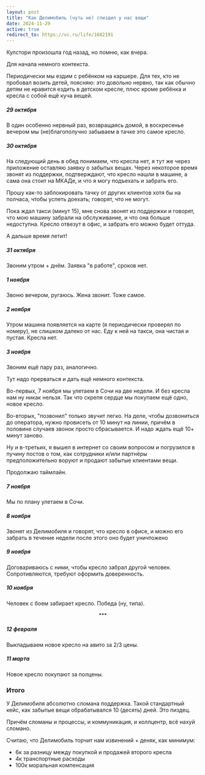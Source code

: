 ```yaml
---
layout: post
title: "Как Делимобиль (чуть не) спиздил у нас вещи"
date: 2024-11-29
active: true
redirect_to: https://vc.ru/life/1682191
---
```


Кулстори произошла год назад, но помню, как вчера.

Для начала немного контекста.

Периодически мы ездим с ребёнком на каршере. Для тех, кто не пробовал возить детей, поясняю: это довольно нервно, так как обычно детям не нравится ездить в детском кресле, плюс кроме ребёнка и кресла с собой ещё куча вещей.

##### 29 октября
В один особенно нервный раз, возвращаясь домой, в воскресенье вечером мы (не)благополучно забываем в тачке это самое кресло.

##### 30 октября
На следующий день в обед понимаем, что кресла нет, я тут же через приложение оставляю заявку о забытых вещах. Через некоторое время звонят из поддержки, подтверждают, что кресло нашли в машине, а сама она стоит на МКАДе, и что я могу подъехать и забрать его.

Прошу как-то заблокировать тачку от других клиентов хотя бы на полчаса, чтобы успеть доехать; говорят, что не могут.

Пока ждал такси (минут 15), мне снова звонят из поддержки и говорят, что мою машину забрали на обслуживание, и что она больше недоступна. Кресло отвезут в офис, и забрать его можно будет оттуда.

А дальше время летит!

##### 31 октября
Звоним утром + днём. Заявка "в работе", сроков нет.

##### 1 ноября
Звоню вечером, ругаюсь. Жена звонит. Тоже самое.

##### 2 ноября
Утром машина появляется на карте (я периодически проверял по номеру), не слишком далеко от нас. Еду к ней на такси, она чистая и пустая. Кресла нет.

##### 3 ноября
Звоним ещё пару раз, аналогично.

Тут надо прерваться и дать ещё немного контекста.

Во-первых, 7 ноября мы улетаем в Сочи на две недели. И без кресла нам ну никак нельзя. Так что скрепя сердце мы покупаем ещё одно, новое кресло.

Во-вторых, "позвонил" только звучит легко. На деле, чтобы дозвониться до оператора, нужно провисеть от 10 минут на линии, причём в половине случаев звонок просто сбрасывается. И надо ждать ещё 10+ минут заново.

Ну и в-третьих, я вышел в интернет со своим вопросом и погрузился в пучину постов о том, как сотрудники и/или партнёры предположительно воруют и продают забытые клиентами вещи.

Продолжаю таймлайн.

##### 7 ноября
Мы по плану улетаем в Сочи.

##### 8 ноября
Звонят из Делимобиля и говорят, что кресло в офисе, и можно его забрать в течение недели после этого оно будет уничтожено

##### 9 ноября
Договариваюсь с ними, чтобы кресло забрал другой человек. Сопротивляются, требуют оформить доверенность.

##### 10 ноября
Человек с боем забирает кресло. Победа (ну, типа).

<center>***</center>

##### 12 февраля
Выкладываем новое кресло на авито за 2/3 цены.

##### 11 марта
Новое кресло покупают за полцены.

### Итого
У Делимобиля абсолютно сломана поддержка. Такой стандартный кейс, как забытые вещи обрабатывался 10 (десять) дней. Это пиздец.

Причём сломаны и процессы, и коммуникация, и коллцентр, всё нахуй сломано.

Считаю, что Делимобиль торчит нам извинений + деняк, как минимум:
* 6к за разницу между покупкой и продажей второго кресла
* 4к транспортные расходы
* 100к моральная компенсация
